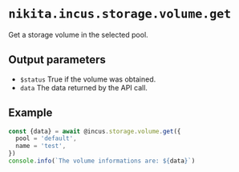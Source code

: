 
# `nikita.incus.storage.volume.get`

Get a storage volume in the selected pool.

## Output parameters

* `$status`
  True if the volume was obtained.
* `data`
  The data returned by the API call.

## Example

```js
const {data} = await @incus.storage.volume.get({
  pool = 'default',
  name = 'test',
})
console.info(`The volume informations are: ${data}`)
```
